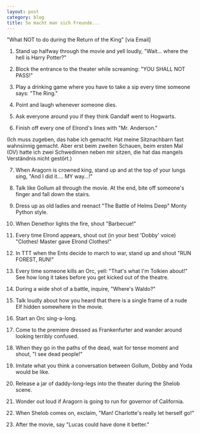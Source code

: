 ```yaml
---
layout: post
category: blog
title: So macht man sich Freunde...
---
```


&quot;What NOT to do during the Return of the King&quot; [via Email]

1. Stand up halfway through the movie and yell loudly, &quot;Wait... where the hell is Harry Potter?&quot;

2. Block the entrance to the theater while screaming: &quot;YOU SHALL NOT PASS!&quot;

3. Play a drinking game where you have to take a sip every time someone says: &quot;The Ring.&quot;

4. Point and laugh whenever someone dies.

5. Ask everyone around you if they think Gandalf went to Hogwarts.

6. Finish off every one of Elrond's lines with &quot;Mr. Anderson.&quot;

(Ich muss zugeben, das habe ich gemacht. Hat meine Sitznachbarn fast wahnsinnig gemacht. Aber erst beim zweiten Schauen, beim ersten Mal (OV) hatte ich zwei Schwedinnen neben mir sitzen, die hat das mangels Verst&auml;ndnis nicht gest&ouml;rt.)

7. When Aragorn is crowned king, stand up and at the top of your lungs sing, &quot;And I did it.... MY way...!&quot;

8. Talk like Gollum all through the movie. At the end, bite off someone's finger and fall down the stairs.

9. Dress up as old ladies and reenact &quot;The Battle of Helms Deep&quot; Monty Python style.

10. When Denethor lights the fire, shout &quot;Barbecue!&quot;

11. Every time Elrond appears, shout out (in your best 'Dobby' voice) &quot;Clothes! Master gave Elrond Clothes!&quot;

12. In TTT when the Ents decide to march to war, stand up and shout &quot;RUN FOREST, RUN!&quot;

13. Every time someone kills an Orc, yell: &quot;That's what I'm Tolkien about!&quot; See how long it takes before you get kicked out of the theatre.

14. During a wide shot of a battle, inquire, &quot;Where's Waldo?&quot;

15. Talk loudly about how you heard that there is a single frame of a nude Elf hidden somewhere in the movie.

16. Start an Orc sing-a-long.

17. Come to the premiere dressed as Frankenfurter and wander around looking terribly confused.

18. When they go in the paths of the dead, wait for tense moment and shout, &quot;I see dead people!&quot;

19. Imitate what you think a conversation between Gollum, Dobby and Yoda would be like.

20. Release a jar of daddy-long-legs into the theater during the Shelob scene.

21. Wonder out loud if Aragorn is going to run for governor of California.

22. When Shelob comes on, exclaim, &quot;Man! Charlotte's really let herself go!&quot;

24. After the movie, say &quot;Lucas could have done it better.&quot;
